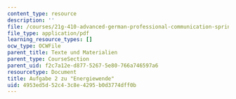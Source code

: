 ```yaml
---
content_type: resource
description: ''
file: /courses/21g-410-advanced-german-professional-communication-spring-2017/4953ed5d52c43c8e4295b0d3774dff0b_21G_410s17_W10_M27.pdf
file_type: application/pdf
learning_resource_types: []
ocw_type: OCWFile
parent_title: Texte und Materialien
parent_type: CourseSection
parent_uid: f2c7a12e-d877-5267-5e80-766a746597a6
resourcetype: Document
title: Aufgabe 2 zu "Energiewende"
uid: 4953ed5d-52c4-3c8e-4295-b0d3774dff0b
---
```

